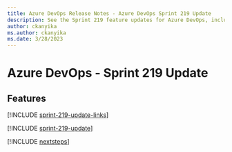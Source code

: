 ```yaml
---
title: Azure DevOps Release Notes - Azure DevOps Sprint 219 Update
description: See the Sprint 219 feature updates for Azure DevOps, including next steps.
author: ckanyika
ms.author: ckanyika
ms.date: 3/28/2023
---
```


# Azure DevOps - Sprint 219 Update

## Features

[!INCLUDE [sprint-219-update-links](../includes/general/sprint-219-update-links.md)]

[!INCLUDE [sprint-219-update](../includes/general/sprint-219-update.md)]

[!INCLUDE [nextsteps](../includes/nextsteps.md)]
